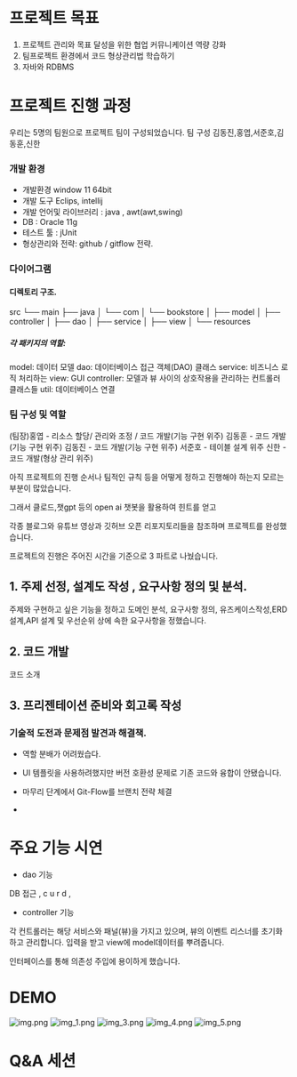 # 프로젝트 목표
1. 프로젝트 관리와 목표 달성을 위한 협업 커뮤니케이션 역량 강화 
2. 팀프로젝트 환경에서 코드 형상관리법 학습하기    
3. 자바와 RDBMS

# 프로젝트 진행 과정

우리는 5명의 팀원으로 프로젝트 팀이 구성되었습니다.
팀 구성 
김동진,홍엽,서준호,김동훈,신한

### 개발 환경

- 개발환경 window 11 64bit
- 개발 도구 Eclips, intellij
- 개발 언어및 라이브러리 : java , awt(awt,swing)
- DB : Oracle 11g
- 테스트 툴 : jUnit
- 형상관리와 전략:  github / gitflow 전략.

### 다이어그램

#### 디렉토리 구조.
src
└── main
├── java
│   └── com
│       └── bookstore
│           ├── model
│           ├── controller
│           ├── dao
│           ├── service
│           ├── view
│
└── resources

##### 각 패키지의 역할:

model: 데이터 모델
dao: 데이터베이스 접근 객체(DAO) 클래스
service: 비즈니스 로직 처리하는
view: GUI
controller: 모델과 뷰 사이의 상호작용을 관리하는 컨트롤러 클래스들
util: 데이터베이스 연결

### 팀 구성 및 역할
 (팀장)홍엽 - 리소스 할당/ 관리와 조정 / 코드 개발(기능 구현 위주)
 김동훈 - 코드 개발(기능 구현 위주)
 김동진 - 코드 개발(기능 구현 위주)
 서준호 - 테이블 설계 위주 
 신한 - 코드 개발(형상 관리 위주)

아직 프로젝트의 진행 순서나 팀적인 규칙 등을 어떻게 정하고 진행해야 하는지 모르는 부분이 많았습니다.

그래서 클로드,챗gpt 등의 open ai 챗봇을 활용하여 힌트를 얻고 

각종 블로그와 유튜브 영상과 깃허브 오픈 리포지토리들을 참조하며 프로젝트를 완성했습니다.

프로젝트의 진행은 주어진 시간을 기준으로 3 파트로 나눴습니다.

## 1. 주제 선정, 설계도 작성 , 요구사항 정의 및 분석. 

주제와 구현하고 싶은 기능을 정하고 도메인 분석, 요구사항 정의, 유즈케이스작성,ERD 설계,API 설계 및 우선순위 상에 속한 요구사항을 정했습니다.

## 2. 코드 개발

코드 소개 

## 3. 프리젠테이션 준비와 회고록 작성 




### 기술적 도전과 문제점 발견과 해결책.

- 역할 분배가 어려웠습다.

- UI 템플릿을 사용하려했지만 버전 호환성 문제로 기존 코드와 융합이 안됐습니다.

- 마무리 단계에서 Git-Flow를 브랜치 전략 체결

- 
 
# 주요 기능 시연
- dao 기능

DB 접근 , c u r d , 

- controller 기능

각 컨트롤러는 해당 서비스와 패널(뷰)을 가지고 있으며,
뷰의 이벤트 리스너를 초기화하고 관리합니다.
입력을 받고 view에 model데이터를 뿌려줍니다.

인터페이스를 통해 의존성 주입에 용이하게 했습니다.




# DEMO
![img.png](img.png)
![img_1.png](img_1.png)
![img_3.png](img_3.png)
![img_4.png](img_4.png)
![img_5.png](img_5.png)
# Q&A 세션 





